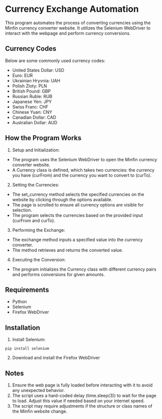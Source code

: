 # Currency Exchange Automation
This program automates the process of converting currencies using the Minfin currency converter website. It utilizes the Selenium WebDriver to interact with the webpage and perform currency conversions.

## Currency Codes
Below are some commonly used currency codes:
- United States Dollar: USD
- Euro: EUR
- Ukrainian Hryvnia: UAH
- Polish Zloty: PLN
- British Pound: GBP
- Russian Ruble: RUB
- Japanese Yen: JPY
- Swiss Franc: CHF
- Chinese Yuan: CNY
- Canadian Dollar: CAD
- Australian Dollar: AUD

## How the Program Works
1. Setup and Initialization:
  - The program uses the Selenium WebDriver to open the Minfin currency converter website.
  - A Currency class is defined, which takes two currencies: the currency you have (curFrom) and the currency you want to convert to (curTo).
2. Setting the Currencies:
  - The set_currency method selects the specified currencies on the website by clicking through the options available.
  - The page is scrolled to ensure all currency options are visible for selection.
  - The program selects the currencies based on the provided input (curFrom and curTo).
3. Performing the Exchange:
  - The exchange method inputs a specified value into the currency converter.
  - The method retrieves and returns the converted value.
4. Executing the Conversion:
  - The program initializes the Currency class with different currency pairs and performs conversions for given amounts.

## Requirements
- Python
- Selenium
- Firefox WebDriver

## Installation
1. Install Selenium:
```
pip install selenium
```
2. Download and install the Firefox WebDriver

## Notes
1. Ensure the web page is fully loaded before interacting with it to avoid any unexpected behavior.
2. The script uses a hard-coded delay (time.sleep(3)) to wait for the page to load. Adjust this value if needed based on your internet speed.
3. The script may require adjustments if the structure or class names of the Minfin website change.
